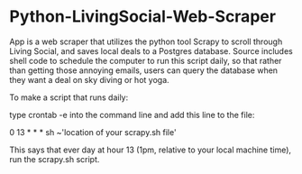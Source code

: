 Python-LivingSocial-Web-Scraper
===============================

App is a web scraper that utilizes the python tool Scrapy to scroll through Living Social, and saves local deals to a Postgres database. Source includes shell code to schedule the computer to run this script daily, so that rather than getting those annoying emails, users can query the database when they want a deal on sky diving or hot yoga.

To make a script that runs daily:

type crontab -e into the command line and add this line to the file:

0 13  * * * sh ~'location of your scrapy.sh file'

This says that ever day at hour 13 (1pm, relative to your local machine time), run the scrapy.sh script.
